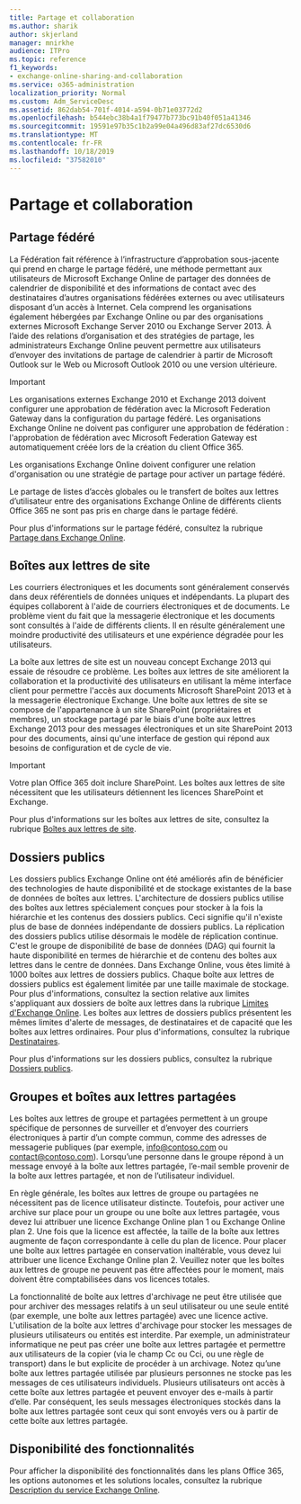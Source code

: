 ```yaml
---
title: Partage et collaboration
ms.author: sharik
author: skjerland
manager: mnirkhe
audience: ITPro
ms.topic: reference
f1_keywords:
- exchange-online-sharing-and-collaboration
ms.service: o365-administration
localization_priority: Normal
ms.custom: Adm_ServiceDesc
ms.assetid: 862dab54-701f-4014-a594-0b71e03772d2
ms.openlocfilehash: b544ebc38b4a1f79477b773bc91b40f051a41346
ms.sourcegitcommit: 19591e97b35c1b2a99e04a496d83af27dc6530d6
ms.translationtype: MT
ms.contentlocale: fr-FR
ms.lasthandoff: 10/18/2019
ms.locfileid: "37582010"
---
```

# <a name="sharing-and-collaboration"></a>Partage et collaboration

## <a name="federated-sharing"></a>Partage fédéré

La Fédération fait référence à l’infrastructure d’approbation sous-jacente qui prend en charge le partage fédéré, une méthode permettant aux utilisateurs de Microsoft Exchange Online de partager des données de calendrier de disponibilité et des informations de contact avec des destinataires d’autres organisations fédérées externes ou avec utilisateurs disposant d’un accès à Internet. Cela comprend les organisations également hébergées par Exchange Online ou par des organisations externes Microsoft Exchange Server 2010 ou Exchange Server 2013. À l’aide des relations d’organisation et des stratégies de partage, les administrateurs Exchange Online peuvent permettre aux utilisateurs d’envoyer des invitations de partage de calendrier à partir de Microsoft Outlook sur le Web ou Microsoft Outlook 2010 ou une version ultérieure.
  
> [!IMPORTANT]
>  Les organisations externes Exchange 2010 et Exchange 2013 doivent configurer une approbation de fédération avec la Microsoft Federation Gateway dans la configuration du partage fédéré. Les organisations Exchange Online ne doivent pas configurer une approbation de fédération : l'approbation de fédération avec Microsoft Federation Gateway est automatiquement créée lors de la création du client Office 365. 
>
>  Les organisations Exchange Online doivent configurer une relation d'organisation ou une stratégie de partage pour activer un partage fédéré. 
>
>  Le partage de listes d’accès globales ou le transfert de boîtes aux lettres d’utilisateur entre des organisations Exchange Online de différents clients Office 365 ne sont pas pris en charge dans le partage fédéré. 
  
Pour plus d'informations sur le partage fédéré, consultez la rubrique [Partage dans Exchange Online](https://go.microsoft.com/fwlink/p/?LinkId=271774).
  
## <a name="site-mailboxes"></a>Boîtes aux lettres de site

Les courriers électroniques et les documents sont généralement conservés dans deux référentiels de données uniques et indépendants. La plupart des équipes collaborent à l'aide de courriers électroniques et de documents. Le problème vient du fait que la messagerie électronique et les documents sont consultés à l'aide de différents clients. Il en résulte généralement une moindre productivité des utilisateurs et une expérience dégradée pour les utilisateurs.
  
La boîte aux lettres de site est un nouveau concept Exchange 2013 qui essaie de résoudre ce problème. Les boîtes aux lettres de site améliorent la collaboration et la productivité des utilisateurs en utilisant la même interface client pour permettre l'accès aux documents Microsoft SharePoint 2013 et à la messagerie électronique Exchange. Une boîte aux lettres de site se compose de l'appartenance à un site SharePoint (propriétaires et membres), un stockage partagé par le biais d'une boîte aux lettres Exchange 2013 pour des messages électroniques et un site SharePoint 2013 pour des documents, ainsi qu'une interface de gestion qui répond aux besoins de configuration et de cycle de vie.
  
> [!IMPORTANT]
> Votre plan Office 365 doit inclure SharePoint. Les boîtes aux lettres de site nécessitent que les utilisateurs détiennent les licences SharePoint et Exchange. 
  
Pour plus d'informations sur les boîtes aux lettres de site, consultez la rubrique [Boîtes aux lettres de site](https://go.microsoft.com/fwlink/p/?LinkId=271789).
  
## <a name="public-folders"></a>Dossiers publics

Les dossiers publics Exchange Online ont été améliorés afin de bénéficier des technologies de haute disponibilité et de stockage existantes de la base de données de boîtes aux lettres. L'architecture de dossiers publics utilise des boîtes aux lettres spécialement conçues pour stocker à la fois la hiérarchie et les contenus des dossiers publics. Ceci signifie qu'il n'existe plus de base de données indépendante de dossiers publics. La réplication des dossiers publics utilise désormais le modèle de réplication continue. C'est le groupe de disponibilité de base de données (DAG) qui fournit la haute disponibilité en termes de hiérarchie et de contenu des boîtes aux lettres dans le centre de données. Dans Exchange Online, vous êtes limité à 1000 boîtes aux lettres de dossiers publics. Chaque boîte aux lettres de dossiers publics est également limitée par une taille maximale de stockage. Pour plus d'informations, consultez la section relative aux limites s'appliquant aux dossiers de boîte aux lettres dans la rubrique [Limites d'Exchange Online](exchange-online-limits.md). Les boîtes aux lettres de dossiers publics présentent les mêmes limites d'alerte de messages, de destinataires et de capacité que les boîtes aux lettres ordinaires. Pour plus d'informations, consultez la rubrique [Destinataires](recipients.md). 
  
Pour plus d'informations sur les dossiers publics, consultez la rubrique [Dossiers publics](https://go.microsoft.com/fwlink/p/?LinkId=271790).
  
## <a name="group-and-shared-mailboxes"></a>Groupes et boîtes aux lettres partagées

Les boîtes aux lettres de groupe et partagées permettent à un groupe spécifique de personnes de surveiller et d’envoyer des courriers électroniques à partir d’un compte commun, comme des adresses de messagerie publiques (par exemple, info@contoso.com ou contact@contoso.com). Lorsqu’une personne dans le groupe répond à un message envoyé à la boîte aux lettres partagée, l’e-mail semble provenir de la boîte aux lettres partagée, et non de l’utilisateur individuel.
  
En règle générale, les boîtes aux lettres de groupe ou partagées ne nécessitent pas de licence utilisateur distincte. Toutefois, pour activer une archive sur place pour un groupe ou une boîte aux lettres partagée, vous devez lui attribuer une licence Exchange Online plan 1 ou Exchange Online plan 2. Une fois que la licence est affectée, la taille de la boîte aux lettres augmente de façon correspondante à celle du plan de licence. Pour placer une boîte aux lettres partagée en conservation inaltérable, vous devez lui attribuer une licence Exchange Online plan 2. Veuillez noter que les boîtes aux lettres de groupe ne peuvent pas être affectées pour le moment, mais doivent être comptabilisées dans vos licences totales.
  
La fonctionnalité de boîte aux lettres d'archivage ne peut être utilisée que pour archiver des messages relatifs à un seul utilisateur ou une seule entité (par exemple, une boîte aux lettres partagée) avec une licence active. L'utilisation de la boîte aux lettres d'archivage pour stocker les messages de plusieurs utilisateurs ou entités est interdite. Par exemple, un administrateur informatique ne peut pas créer une boîte aux lettres partagée et permettre aux utilisateurs de la copier (via le champ Cc ou Cci, ou une règle de transport) dans le but explicite de procéder à un archivage. Notez qu’une boîte aux lettres partagée utilisée par plusieurs personnes ne stocke pas les messages de ces utilisateurs individuels. Plusieurs utilisateurs ont accès à cette boîte aux lettres partagée et peuvent envoyer des e-mails à partir d’elle. Par conséquent, les seuls messages électroniques stockés dans la boîte aux lettres partagée sont ceux qui sont envoyés vers ou à partir de cette boîte aux lettres partagée.
  
## <a name="feature-availability"></a>Disponibilité des fonctionnalités

Pour afficher la disponibilité des fonctionnalités dans les plans Office 365, les options autonomes et les solutions locales, consultez la rubrique [Description du service Exchange Online](exchange-online-service-description.md).
  

